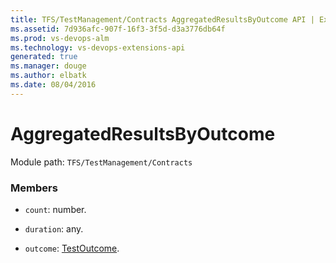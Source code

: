 ```yaml
---
title: TFS/TestManagement/Contracts AggregatedResultsByOutcome API | Extensions for Visual Studio Team Services
ms.assetid: 7d936afc-907f-16f3-3f5d-d3a3776db64f
ms.prod: vs-devops-alm
ms.technology: vs-devops-extensions-api
generated: true
ms.manager: douge
ms.author: elbatk
ms.date: 08/04/2016
---
```


# AggregatedResultsByOutcome

Module path: `TFS/TestManagement/Contracts`


### Members

* `count`: number. 

* `duration`: any. 

* `outcome`: [TestOutcome](../../../TFS/TestManagement/Contracts/TestOutcome.md). 

